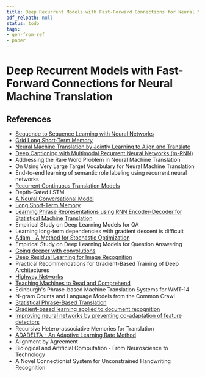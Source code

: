 ```yaml
---
title: Deep Recurrent Models with Fast-Forward Connections for Neural Machine Translation
pdf_relpath: null
status: todo
tags:
- gen-from-ref
- paper
---
```


# Deep Recurrent Models with Fast-Forward Connections for Neural Machine Translation

## References

- [Sequence to Sequence Learning with Neural Networks](./sequence-to-sequence-learning-with-neural-networks.md)
- [Grid Long Short-Term Memory](./grid-long-short-term-memory.md)
- [Neural Machine Translation by Jointly Learning to Align and Translate](./neural-machine-translation-by-jointly-learning-to-align-and-translate.md)
- [Deep Captioning with Multimodal Recurrent Neural Networks (m-RNN)](./deep-captioning-with-multimodal-recurrent-neural-networks-m-rnn.md)
- Addressing the Rare Word Problem in Neural Machine Translation
- On Using Very Large Target Vocabulary for Neural Machine Translation
- End-to-end learning of semantic role labeling using recurrent neural networks
- [Recurrent Continuous Translation Models](./recurrent-continuous-translation-models.md)
- Depth-Gated LSTM
- [A Neural Conversational Model](./a-neural-conversational-model.md)
- [Long Short-Term Memory](./long-short-term-memory.md)
- [Learning Phrase Representations using RNN Encoder-Decoder for Statistical Machine Translation](./learning-phrase-representations-using-rnn-encoder-decoder-for-statistical-machine-translation.md)
- Empirical Study on Deep Learning Models for QA
- Learning long-term dependencies with gradient descent is difficult
- [Adam - A Method for Stochastic Optimization](./adam-a-method-for-stochastic-optimization.md)
- Empirical Study on Deep Learning Models for Question Answering
- [Going deeper with convolutions](./going-deeper-with-convolutions.md)
- [Deep Residual Learning for Image Recognition](./deep-residual-learning-for-image-recognition.md)
- Practical Recommendations for Gradient-Based Training of Deep Architectures
- [Highway Networks](./highway-networks.md)
- [Teaching Machines to Read and Comprehend](./teaching-machines-to-read-and-comprehend.md)
- Edinburgh's Phrase-based Machine Translation Systems for WMT-14
- N-gram Counts and Language Models from the Common Crawl
- [Statistical Phrase-Based Translation](./statistical-phrase-based-translation.md)
- [Gradient-based learning applied to document recognition](./gradient-based-learning-applied-to-document-recognition.md)
- [Improving neural networks by preventing co-adaptation of feature detectors](./improving-neural-networks-by-preventing-co-adaptation-of-feature-detectors.md)
- Recursive Hetero-associative Memories for Translation
- [ADADELTA - An Adaptive Learning Rate Method](./adadelta-an-adaptive-learning-rate-method.md)
- Alignment by Agreement
- Biological and Artificial Computation - From Neuroscience to Technology
- A Novel Connectionist System for Unconstrained Handwriting Recognition
